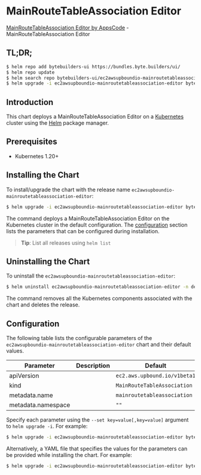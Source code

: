 # MainRouteTableAssociation Editor

[MainRouteTableAssociation Editor by AppsCode](https://byte.builders) - MainRouteTableAssociation Editor

## TL;DR;

```bash
$ helm repo add bytebuilders-ui https://bundles.byte.builders/ui/
$ helm repo update
$ helm search repo bytebuilders-ui/ec2awsupboundio-mainroutetableassociation-editor --version=v0.4.18
$ helm upgrade -i ec2awsupboundio-mainroutetableassociation-editor bytebuilders-ui/ec2awsupboundio-mainroutetableassociation-editor -n default --create-namespace --version=v0.4.18
```

## Introduction

This chart deploys a MainRouteTableAssociation Editor on a [Kubernetes](http://kubernetes.io) cluster using the [Helm](https://helm.sh) package manager.

## Prerequisites

- Kubernetes 1.20+

## Installing the Chart

To install/upgrade the chart with the release name `ec2awsupboundio-mainroutetableassociation-editor`:

```bash
$ helm upgrade -i ec2awsupboundio-mainroutetableassociation-editor bytebuilders-ui/ec2awsupboundio-mainroutetableassociation-editor -n default --create-namespace --version=v0.4.18
```

The command deploys a MainRouteTableAssociation Editor on the Kubernetes cluster in the default configuration. The [configuration](#configuration) section lists the parameters that can be configured during installation.

> **Tip**: List all releases using `helm list`

## Uninstalling the Chart

To uninstall the `ec2awsupboundio-mainroutetableassociation-editor`:

```bash
$ helm uninstall ec2awsupboundio-mainroutetableassociation-editor -n default
```

The command removes all the Kubernetes components associated with the chart and deletes the release.

## Configuration

The following table lists the configurable parameters of the `ec2awsupboundio-mainroutetableassociation-editor` chart and their default values.

|     Parameter      | Description |                 Default                 |
|--------------------|-------------|-----------------------------------------|
| apiVersion         |             | <code>ec2.aws.upbound.io/v1beta1</code> |
| kind               |             | <code>MainRouteTableAssociation</code>  |
| metadata.name      |             | <code>mainroutetableassociation</code>  |
| metadata.namespace |             | <code>""</code>                         |


Specify each parameter using the `--set key=value[,key=value]` argument to `helm upgrade -i`. For example:

```bash
$ helm upgrade -i ec2awsupboundio-mainroutetableassociation-editor bytebuilders-ui/ec2awsupboundio-mainroutetableassociation-editor -n default --create-namespace --version=v0.4.18 --set apiVersion=ec2.aws.upbound.io/v1beta1
```

Alternatively, a YAML file that specifies the values for the parameters can be provided while
installing the chart. For example:

```bash
$ helm upgrade -i ec2awsupboundio-mainroutetableassociation-editor bytebuilders-ui/ec2awsupboundio-mainroutetableassociation-editor -n default --create-namespace --version=v0.4.18 --values values.yaml
```
